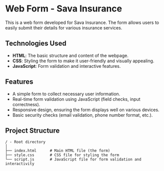 # Web Form - Sava Insurance

This is a web form developed for Sava Insurance. The form allows users to easily submit their details for various insurance services.

## Technologies Used

- **HTML**: The basic structure and content of the webpage.
- **CSS**: Styling the form to make it user-friendly and visually appealing.
- **JavaScript**: Form validation and interactive features.

## Features

- A simple form to collect necessary user information.
- Real-time form validation using JavaScript (field checks, input correctness).
- Responsive design, ensuring the form displays well on various devices.
- Basic security checks (email validation, phone number format, etc.).

## Project Structure

```plaintext
/ - Root directory
│
├── index.html      # Main HTML file (the form)
├── style.css       # CSS file for styling the form
└── script.js       # JavaScript file for form validation and interactivity

